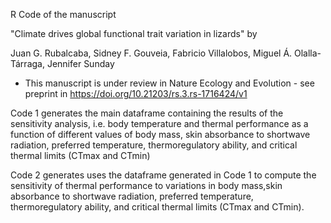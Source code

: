 R Code of the manuscript 

"Climate drives global functional trait variation in lizards" by

Juan G. Rubalcaba, Sidney F. Gouveia, Fabricio Villalobos, Miguel Á. Olalla-Tárraga, Jennifer Sunday

* This manuscript is under review in Nature Ecology and Evolution - see preprint in https://doi.org/10.21203/rs.3.rs-1716424/v1

Code 1 generates the main dataframe containing the results of the sensitivity analysis, i.e.
body temperature and thermal performance as a function of different values of body mass,
skin absorbance to shortwave radiation, preferred temperature, thermoregulatory ability, 
and critical thermal limits (CTmax and CTmin)

Code 2 generates uses the dataframe generated in Code 1 to compute the sensitivity of thermal performance 
to variations in body mass,skin absorbance to shortwave radiation, preferred temperature, thermoregulatory ability, 
and critical thermal limits (CTmax and CTmin).
